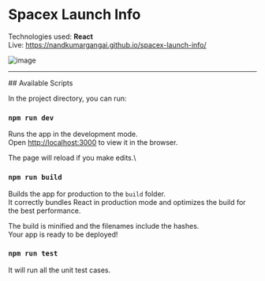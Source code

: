 # Spacex Launch Info

Technologies used: **React**   
Live: https://nandkumargangai.github.io/spacex-launch-info/  

![image](https://user-images.githubusercontent.com/24850047/147871945-4463297b-59bc-435a-86e6-137b0b18668d.png)  

<hr />
## Available Scripts

In the project directory, you can run:

### `npm run dev`

Runs the app in the development mode.\
Open [http://localhost:3000](http://localhost:3000) to view it in the browser.

The page will reload if you make edits.\

### `npm run build`

Builds the app for production to the `build` folder.\
It correctly bundles React in production mode and optimizes the build for the best performance.

The build is minified and the filenames include the hashes.\
Your app is ready to be deployed!

### `npm run test`

It will run all the unit test cases.
